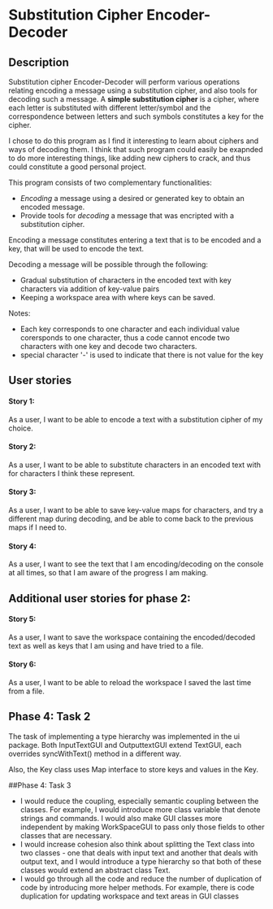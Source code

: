 # Substitution Cipher Encoder-Decoder

## Description

Substitution cipher Encoder-Decoder will perform various operations relating
encoding a message using a substitution cipher, and also tools for decoding 
such a message. A **simple substitution cipher** is a cipher, where each letter is 
substituted with different letter/symbol and the correspondence between 
letters and such symbols constitutes a key for the cipher. 


I chose to do this program as I find it interesting to learn about ciphers and ways of decoding them. 
I think that  such program could easily be exapnded to do more interesting things, like adding new 
ciphers to crack, and thus could constitute a good personal project. 

This program consists of two complementary functionalities: 
* _Encoding_ a message using a desired or generated key to obtain an encoded 
message. 
* Provide tools for _decoding_ a message that was encripted with a substitution cipher.

Encoding a message constitutes entering a text that is to be encoded and a key, that will be 
used to encode the text. 

Decoding a message will be possible through the following: 
* Gradual substitution of characters in the encoded text with key characters via addition of key-value pairs
* Keeping a workspace area with where keys can be saved. 


Notes: 
* Each key corresponds to one character and each individual value corersponds to one character,
thus a code cannot encode two characters with one key and decode two characters.
* special character '-' is used to indicate that there is not value for the key 

## User stories 

#### Story 1: 
As a user, I want to be able to encode a text with a substitution cipher of my choice.  

#### Story 2: 
As a user, I want to be able to substitute characters in an encoded text with for characters I think these 
represent. 

#### Story 3: 
As a user, I want to be able to save key-value maps for characters, and try a different map during decoding,
and be able to come back to the previous maps if I need to.

#### Story 4: 
As a user, I want to see the text that I am encoding/decoding on the console at all times, so that I am 
aware of the progress I am making.

## Additional user stories for phase 2: 

#### Story 5: 
As a user, I want to save the workspace containing the encoded/decoded text as well as keys that I am using 
and have tried to a file. 

#### Story 6: 
As a user, I want to be able to reload the workspace I saved the last time from a file. 

## Phase 4: Task 2

The task of implementing a type hierarchy was implemented in the ui package. Both InputTextGUI and 
OutputtextGUI extend TextGUI, each overrides syncWithText() method in a different way. 

Also, the Key class uses Map interface to store keys and values in the Key. 

##Phase 4: Task 3

* I would reduce the coupling, especially semantic coupling between the classes. For example, I would 
introduce more class variable that denote strings and commands. I would also make GUI classes more 
independent by making WorkSpaceGUI to pass only those fields to other classes that are necessary. 
* I would increase cohesion also think about splitting the Text class into two classes - one that 
deals with input text and another that deals with output text, and I would introduce a type hierarchy 
so that both of these classes would extend an abstract class Text. 
* I would go through all the code and reduce the number of duplication of code by introducing more helper 
methods. For example, there is code duplication for updating workspace and text areas in GUI classes
